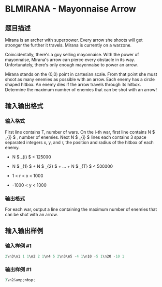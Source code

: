 # BLMIRANA - Mayonnaise Arrow

## 题目描述

Mirana is an archer with superpower. Every arrow she shoots will get stronger the further it travels. Mirana is currently on a warzone.

Coincidentally, there's a guy selling mayonnaise. With the power of mayonnaise, Mirana's arrow can pierce every obstacle in its way. Unfortunately, there's only enough mayonnaise to power an arrow.

Mirana stands on the (0,0) point in cartesian scale. From that point she must shoot as many enemies as possible with an arrow. Each enemy has a circle shaped hitbox. An enemy dies if the arrow travels through its hitbox. Determine the maximum number of enemies that can be shot with an arrow!

## 输入输出格式

### 输入格式

First line contains T, number of wars. On the i-th war, first line contains N $ _{i} $ , number of enemies. Next N $ _{i} $ lines each contains 3 space separated integers x, y, and r, the position and radius of the hitbox of each enemy.

- N $ _{i} $ < 125000

- N $ _{1} $ + N $ _{2} $ + ... + N $ _{T} $ < 500000

- 1 < r < x < 1000

- -1000 < y < 1000

### 输出格式

For each war, output a line containing the maximum number of enemies that can be shot with an arrow.

## 输入输出样例

### 输入样例 #1

```cpp
2\n3\n1 1 1\n2 2 1\n4 5 2\n3\n5 -4 1\n10 -5 1\n20 -10 1
```


### 输出样例 #1

```cpp
3\n2&amp;nbsp;
```


